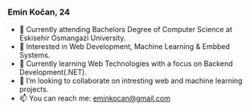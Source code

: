 ### Emin Kočan, 24
- 👋 Currently attending Bachelors Degree of Computer Science at Eskisehir Osmangazi University.
- 👀 Interested in Web Development, Machine Learning & Embbed Systems.
- 🌱 Currently learning Web Technologies with a focus on Backend Development(.NET). 
- 💞️ I’m looking to collaborate on intresting web and machine learning projects.
- 📫 You can reach me: eminkocan@gmail.com 

<!---
kcne/kcne is a ✨ special ✨ repository because its `README.md` (this file) appears on your GitHub profile.
You can click the Preview link to take a look at your changes.
--->
